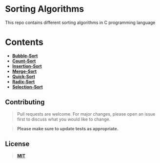 
# Sorting Algorithms
This repo contains different sorting algorithms in C programming language
# Contents 
* [**Bubble-Sort**](https://github.com/mohanadtalat91/Sorting-Algorithms/tree/master/Bubble-Sort)
* [**Count-Sort**](https://github.com/mohanadtalat91/Sorting-Algorithms/tree/master/Count-Sort)
* [**Insertion-Sort**](https://github.com/mohanadtalat91/Sorting-Algorithms/tree/master/Insertion-Sort)
* [**Merge-Sort**](https://github.com/mohanadtalat91/Sorting-Algorithms/tree/master/Merge-Sort)
* [**Quick-Sort**](https://github.com/mohanadtalat91/Sorting-Algorithms/tree/master/Quick-Sort)
* [**Radix-Sort**](https://github.com/mohanadtalat91/Sorting-Algorithms/tree/master/Radix-Sort)
* [**Selection-Sort**](https://github.com/mohanadtalat91/Sorting-Algorithms/tree/master/Selection-Sort)

<!--

# Time complexity 

|Algorithms| The best case | The average case | The worst case | Space complexiy | 
|:---:        | :---:       |:---: | :---:  | :---:  |
|*Bubble sort*| $\Omega$( $n$ ) |$\Theta$( $n^{2}$ ) | $O$( $n^{2}$ )  | $O$( $1$ ) |
|*Count sort* | $\Omega$( $n$ $+$ $k$ ) | $\Theta$( $n$ $+$ $k$ ) | $O$( $n$ $+$ $k$ ) | $O$( $k$ )|
|*Insertion sort* | $\Omega$( $n$ ) | $\Theta$( $n^{2}$ ) | $O$( $n^{2}$ )  | $O$( $1$ ) |
|*Merge sort* | $\Omega$( $n$ $\log( n )$ ) | $\Theta$( $n$ $\log( n )$ ) | $O$( $n$ $\log( n )$ ) | $O$( $n$ ) |
|*Quick sort*| $\Omega$( $n$ $\log( n )$ ) | $\Theta$( $n$ $\log( n )$ )| $O$( $n^{2}$ ) | $O$( $\log( n )$ )|
|*Radix sort*| $\Omega$( $n$ $k$ )   | $\Theta$( $n$ $k$ )  | $O$( $n$ $k$ )  | $O$( $n$ $+$ $k$ )  |
|*Selection sort*| $\Omega$( $n^{2}$ ) | $\Theta$( $n^{2}$ ) | $O$( $n^{2}$ )  | $O$( $1$ ) |

-->

## Contributing
> Pull requests are welcome. For major changes, please open an issue first to discuss what you would like to change.

> **Please make sure to update tests as appropriate.**

## License
> [**MIT**](https://choosealicense.com/licenses/mit/)